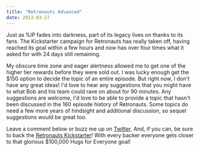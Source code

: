 ```yaml
---
title: "Retronauts Advanced"
date: 2013-03-27
---
```


Just as 1UP fades into darkness, part of its legacy lives on thanks to its fans. The Kickstarter campaign for Retronauts has really taken off, having reached its goal within a few hours and now has over four times what it asked for with 24 days still remaining.

My obscure time zone and eager alertness allowed me to get one of the higher tier rewards before they were sold out. I was lucky enough get the $150 option to decide the topic of an entire episode. But right now, I don't have any great ideas! I'd love to hear any suggestions that you might have to what Bob and his team could rave on about for 90 minutes. Any suggestions are welcome, I'd love to be able to provide a topic that hasn't been discussed in the 160 episode history of Retronauts. Some topics do need a few more years of hindsight and additional discussion, so sequel suggestions would be great too.

Leave a comment below or buzz me up on [Twitter](http://twitter.com/aaronights). And, if you can, be sure to back the [Retronauts Kickstarter](http://www.kickstarter.com/projects/2005831476/revive-retronauts-your-favorite-classic-gaming-pod)! With every backer everyone gets closer to that glorious $100,000 Hugs for Everyone goal!
